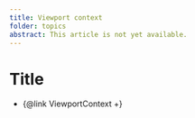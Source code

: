 ```yaml
---
title: Viewport context
folder: topics
abstract: This article is not yet available.
---
```


# Title

- {@link ViewportContext +}
